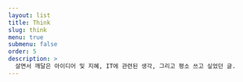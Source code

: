 ```yaml
---
layout: list
title: Think
slug: think
menu: true
submenu: false
order: 5
description: >
  살면서 깨달은 아이디어 및 지혜, IT에 관련된 생각, 그리고 평소 쓰고 싶었던 글.  
---
```

